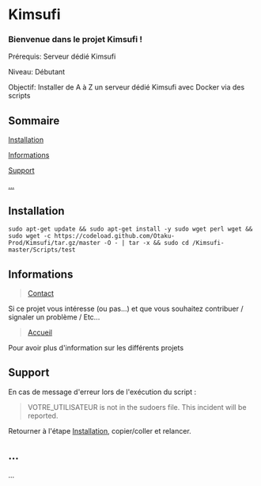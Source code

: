 # Kimsufi

### Bienvenue dans le projet Kimsufi !

Prérequis: Serveur dédié Kimsufi

Niveau: Débutant

Objectif: Installer de A à Z un serveur dédié Kimsufi avec Docker via des scripts

## Sommaire

[Installation](#Installation)

[Informations](#Informations)

[Support](#Support)

[...](#...)

## Installation

```
sudo apt-get update && sudo apt-get install -y sudo wget perl wget && sudo wget -c https://codeload.github.com/Otaku-Prod/Kimsufi/tar.gz/master -O - | tar -x && sudo cd /Kimsufi-master/Scripts/test
```

## Informations <a id="Informations"></a>

> [Contact](https://otaku-prod.fr/contact/)

Si ce projet vous intéresse (ou pas...) et que vous souhaitez contribuer / signaler un problème / Etc... 

> [Accueil](https://otaku-prod.fr/)

Pour avoir plus d'information sur les différents projets  

## Support <a id="Support"></a>

En cas de message d'erreur lors de l'exécution du script :


> VOTRE_UTILISATEUR is not in the sudoers file.  This incident will be reported.


Retourner à l'étape [Installation](#Installation), copier/coller et relancer.

## ... <a id="..."></a>

...
